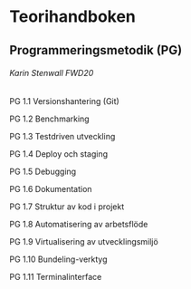 # Teorihandboken
## Programmeringsmetodik (PG)
###### Karin Stenwall FWD20

PG 1.1 Versionshantering (Git)

PG 1.2 Benchmarking

PG 1.3 Testdriven utveckling

PG 1.4 Deploy och staging

PG 1.5 Debugging

PG 1.6 Dokumentation

PG 1.7 Struktur av kod i projekt

PG 1.8 Automatisering av arbetsflöde

PG 1.9 Virtualisering av utvecklingsmiljö

PG 1.10 Bundeling-verktyg

PG 1.11 Terminalinterface

